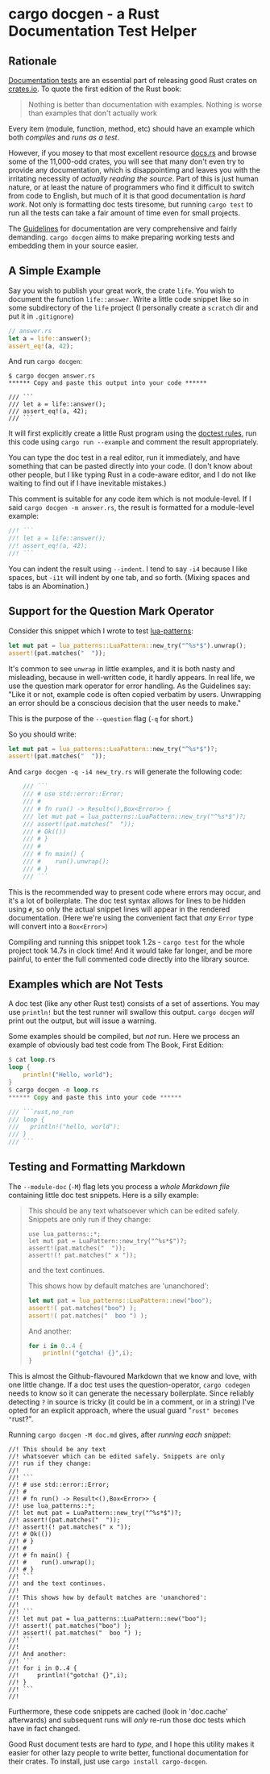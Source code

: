 # cargo docgen - a Rust Documentation Test Helper

## Rationale

[Documentation tests](https://doc.rust-lang.org/book/first-edition/testing.html#documentation-tests)
are an essential part of releasing good Rust crates on [crates.io](https::/crates.io). To quote the
first edition of the Rust book:

> Nothing is better than documentation with examples.
> Nothing is worse than examples that don't actually work

Every item (module, function, method, etc) should have an example which both _compiles_ and
_runs as a test_.

However, if you mosey to that most excellent resource [docs.rs](https://docs.rs) and browse some of
the 11,000-odd crates, you will see that many don't even try to provide any documentation, which
is disappointimg and leaves you with the irritating necessity of _actually reading the source_.
Part of this is just human nature, or at least the nature of programmers who find it difficult
to switch from code to English, but much of it is that good documentation is _hard work_.
Not only is formatting doc tests tiresome, but running `cargo test` to run all the tests
can take a fair amount of time even for small projects.

The [Guidelines](https://rust-lang-nursery.github.io/api-guidelines/documentation.html) for
documentation are very comprehensive and fairly demanding. `cargo docgen` aims to make preparing
working tests and embedding them in your source easier.

## A Simple Example

Say you wish to publish your great work, the crate `life`. You wish to document the function
`life::answer`. Write a little code snippet like so in some subdirectory of the `life` project
(I personally create a `scratch` dir and put it in `.gitignore`)

```rust
// answer.rs
let a = life::answer();
assert_eq!(a, 42);
```

And run `cargo docgen`:

```
$ cargo docgen answer.rs
****** Copy and paste this output into your code ******

/// ```
/// let a = life::answer();
/// assert_eq!(a, 42);
/// ```
```

It will first explicitly create a little Rust program using the [doctest rules](https://doc.rust-lang.org/book/first-edition/documentation.html#documentation-as-tests),
run this code using `cargo run --example` and comment the result appropriately.

You can type the doc test in a real editor, run it immediately, and
have something that can be pasted directly into your code.  (I don't know about other people, but
I like typing Rust in a code-aware editor, and I do not like waiting
to find out if I have inevitable mistakes.)

This comment is suitable for any code item which is not module-level. If I said `cargo docgen -m answer.rs`,
the result is formatted for a module-level example:

```rust
//! ```
//! let a = life::answer();
//! assert_eq!(a, 42);
//! ```
```

You can indent the result using `--indent`. I tend to say `-i4` because I like spaces, but `-i1t` will
indent by one tab, and so forth. (Mixing spaces and tabs is an Abomination.)

## Support for the Question Mark Operator

Consider this snippet which I wrote to test [lua-patterns](https://docs.rs/lua-patterns):

```rust
let mut pat = lua_patterns::LuaPattern::new_try("^%s*$").unwrap();
assert!(pat.matches("  "));
```
It's common to see `unwrap` in little examples, and it is both nasty and misleading, because
in well-written code, it hardly appears. In real life, we use the question mark operator for
error handling. As the Guidelines say: "Like it or not, example code is often copied verbatim
by users. Unwrapping an error should be a conscious decision that the user needs to make."

This is the purpose of the `--question` flag (`-q` for short.)

So you should write:

```rust
let mut pat = lua_patterns::LuaPattern::new_try("^%s*$")?;
assert!(pat.matches("  "));
```

And `cargo docgen -q -i4 new_try.rs` will generate the following code:

```rust
    /// ```
    /// # use std::error::Error;
    /// #
    /// # fn run() -> Result<(),Box<Error>> {
    /// let mut pat = lua_patterns::LuaPattern::new_try("^%s*$")?;
    /// assert!(pat.matches("  "));
    /// # Ok(())
    /// # }
    /// #
    /// # fn main() {
    /// #    run().unwrap();
    /// # }
    /// ```
```

This is the recommended way to present code where
errors may occur, and it's a lot of boilerplate.  The doc test syntax allows for
lines to be hidden using `#`, so only the actual snippet lines will appear in the rendered
documentation.
(Here we're using the convenient fact that _any_ `Error` type will convert into a `Box<Error>`)

Compiling and running this snippet took 1.2s - `cargo test` for the whole project took 14.7s in clock time!
And it would take far longer, and be more painful, to enter the full commented code directly
into the library source.

## Examples which are Not Tests

A doc test (like any other Rust test) consists of a set of assertions. You may use
`println!` but the test runner will swallow this output. `cargo docgen` _will_ print out
the output, but will issue a warning.

Some examples should be compiled, but _not_ run. Here we process an example of obviously
bad test code from The Book, First Edition:

```rust
$ cat loop.rs
loop {
    println!("Hello, world");
}
$ cargo docgen -n loop.rs
****** Copy and paste this into your code ******

/// ```rust,no_run
/// loop {
///   println!("hello, world");
/// }
/// ```
```

## Testing and Formatting Markdown

The `--module-doc` (`-M`) flag lets you process a _whole Markdown file_ containing little doc test
snippets. Here is a silly example:

> This should be any text
> whatsoever which can be edited safely. Snippets are only
> run if they change:
>
> ```rust?
> use lua_patterns::*;
> let mut pat = LuaPattern::new_try("^%s*$")?;
> assert!(pat.matches("  "));
> assert!(! pat.matches(" x "));
> ```
> and the text continues.
>
> This shows how by default matches are 'unanchored':
>
> ```rust
> let mut pat = lua_patterns::LuaPattern::new("boo");
> assert!( pat.matches("boo") );
> assert!( pat.matches("  boo ") );
> ```
>
> And another:
> ```rust
> for i in 0..4 {
>     println!("gotcha! {}",i);
> }
> ```

This is almost the Github-flavoured Markdown that we know and love, with one little change.
If a doc test uses the question-operator, `cargo codegen` needs to know so it can
generate the necessary boilerplate. Since reliably detecting `?` in source is tricky
(it could be in a comment, or in a string) I've opted for an explicit approach, where
the usual guard "```rust" becomes "```rust?".

Running `cargo docgen -M doc.md` gives, after _running each snippet_:

```
//! This should be any text
//! whatsoever which can be edited safely. Snippets are only
//! run if they change:
//!
//! ```
//! # use std::error::Error;
//! #
//! # fn run() -> Result<(),Box<Error>> {
//! use lua_patterns::*;
//! let mut pat = LuaPattern::new_try("^%s*$")?;
//! assert!(pat.matches("  "));
//! assert!(! pat.matches(" x "));
//! # Ok(())
//! # }
//! #
//! # fn main() {
//! #    run().unwrap();
//! # }
//! ```
//! and the text continues.
//!
//! This shows how by default matches are 'unanchored':
//!
//! ```
//! let mut pat = lua_patterns::LuaPattern::new("boo");
//! assert!( pat.matches("boo") );
//! assert!( pat.matches("  boo ") );
//! ```
//!
//! And another:
//! ```
//! for i in 0..4 {
//!     println!("gotcha! {}",i);
//! }
//! ```
//!
```

Furthermore, these code snippets are cached (look in 'doc.cache' afterwards)
and subsequent runs will _only_ re-run those doc tests which have in fact
changed.

Good Rust document tests are hard to _type_, and I hope this utility makes it easier
for other lazy people to write better, functional documentation for their crates.
To install, just use `cargo install cargo-docgen`.






